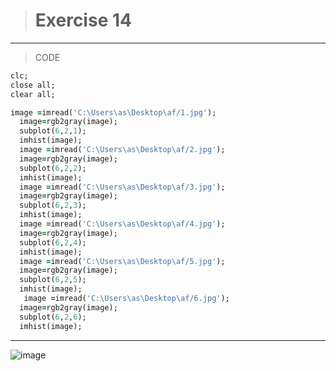 
> # Exercise 14
***
>CODE

```ruby
clc;
close all;
clear all;

image =imread('C:\Users\as\Desktop\af/1.jpg');
  image=rgb2gray(image);
  subplot(6,2,1);
  imhist(image);
  image =imread('C:\Users\as\Desktop\af/2.jpg');
  image=rgb2gray(image);
  subplot(6,2,2);
  imhist(image);
  image =imread('C:\Users\as\Desktop\af/3.jpg');
  image=rgb2gray(image);
  subplot(6,2,3);
  imhist(image);
  image =imread('C:\Users\as\Desktop\af/4.jpg');
  image=rgb2gray(image);
  subplot(6,2,4);
  imhist(image);
  image =imread('C:\Users\as\Desktop\af/5.jpg');
  image=rgb2gray(image);
  subplot(6,2,5);
  imhist(image);
   image =imread('C:\Users\as\Desktop\af/6.jpg');
  image=rgb2gray(image);
  subplot(6,2,6);
  imhist(image);     
```
****
![image](https://user-images.githubusercontent.com/48456571/113308216-32c36b80-931b-11eb-887f-1843d12aa4c0.png)



